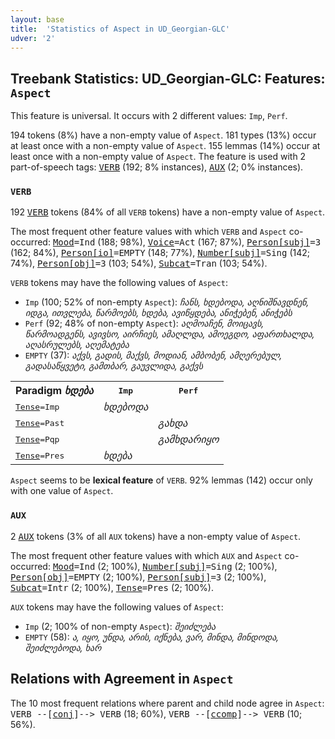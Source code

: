 ```yaml
---
layout: base
title:  'Statistics of Aspect in UD_Georgian-GLC'
udver: '2'
---
```


## Treebank Statistics: UD_Georgian-GLC: Features: `Aspect`

This feature is universal.
It occurs with 2 different values: `Imp`, `Perf`.

194 tokens (8%) have a non-empty value of `Aspect`.
181 types (13%) occur at least once with a non-empty value of `Aspect`.
155 lemmas (14%) occur at least once with a non-empty value of `Aspect`.
The feature is used with 2 part-of-speech tags: <tt><a href="ka_glc-pos-VERB.html">VERB</a></tt> (192; 8% instances), <tt><a href="ka_glc-pos-AUX.html">AUX</a></tt> (2; 0% instances).

### `VERB`

192 <tt><a href="ka_glc-pos-VERB.html">VERB</a></tt> tokens (84% of all `VERB` tokens) have a non-empty value of `Aspect`.

The most frequent other feature values with which `VERB` and `Aspect` co-occurred: <tt><a href="ka_glc-feat-Mood.html">Mood</a></tt><tt>=Ind</tt> (188; 98%), <tt><a href="ka_glc-feat-Voice.html">Voice</a></tt><tt>=Act</tt> (167; 87%), <tt><a href="ka_glc-feat-Person-subj.html">Person[subj]</a></tt><tt>=3</tt> (162; 84%), <tt><a href="ka_glc-feat-Person-io.html">Person[io]</a></tt><tt>=EMPTY</tt> (148; 77%), <tt><a href="ka_glc-feat-Number-subj.html">Number[subj]</a></tt><tt>=Sing</tt> (142; 74%), <tt><a href="ka_glc-feat-Person-obj.html">Person[obj]</a></tt><tt>=3</tt> (103; 54%), <tt><a href="ka_glc-feat-Subcat.html">Subcat</a></tt><tt>=Tran</tt> (103; 54%).

`VERB` tokens may have the following values of `Aspect`:

* `Imp` (100; 52% of non-empty `Aspect`): <em>ჩანს, ხდებოდა, აღნიშნავდნენ, იდგა, ითვლება, წარმოებს, ხდება, ავიწყდება, ანიჭებენ, ანიჭებს</em>
* `Perf` (92; 48% of non-empty `Aspect`): <em>აღმოაჩენ, მოიცავს, წარმოადგენს, ავივსო, აირჩიეს, ამაღლდა, ამოეგდო, აფართხალდა, აღასრულებს, აღემატება</em>
* `EMPTY` (37): <em>აქვს, გადის, მაქვს, მოდიან, ამბობენ, ამღერებულ, გადასაწყვეტი, გამთბარ, გაუვლიდა, გაქვს</em>

<table>
  <tr><th>Paradigm <i>ხდება</i></th><th><tt>Imp</tt></th><th><tt>Perf</tt></th></tr>
  <tr><td><tt><tt><a href="ka_glc-feat-Tense.html">Tense</a></tt><tt>=Imp</tt></tt></td><td><em>ხდებოდა</em></td><td></td></tr>
  <tr><td><tt><tt><a href="ka_glc-feat-Tense.html">Tense</a></tt><tt>=Past</tt></tt></td><td></td><td><em>გახდა</em></td></tr>
  <tr><td><tt><tt><a href="ka_glc-feat-Tense.html">Tense</a></tt><tt>=Pqp</tt></tt></td><td></td><td><em>გამხდარიყო</em></td></tr>
  <tr><td><tt><tt><a href="ka_glc-feat-Tense.html">Tense</a></tt><tt>=Pres</tt></tt></td><td><em>ხდება</em></td><td></td></tr>
</table>

`Aspect` seems to be **lexical feature** of `VERB`. 92% lemmas (142) occur only with one value of `Aspect`.

### `AUX`

2 <tt><a href="ka_glc-pos-AUX.html">AUX</a></tt> tokens (3% of all `AUX` tokens) have a non-empty value of `Aspect`.

The most frequent other feature values with which `AUX` and `Aspect` co-occurred: <tt><a href="ka_glc-feat-Mood.html">Mood</a></tt><tt>=Ind</tt> (2; 100%), <tt><a href="ka_glc-feat-Number-subj.html">Number[subj]</a></tt><tt>=Sing</tt> (2; 100%), <tt><a href="ka_glc-feat-Person-obj.html">Person[obj]</a></tt><tt>=EMPTY</tt> (2; 100%), <tt><a href="ka_glc-feat-Person-subj.html">Person[subj]</a></tt><tt>=3</tt> (2; 100%), <tt><a href="ka_glc-feat-Subcat.html">Subcat</a></tt><tt>=Intr</tt> (2; 100%), <tt><a href="ka_glc-feat-Tense.html">Tense</a></tt><tt>=Pres</tt> (2; 100%).

`AUX` tokens may have the following values of `Aspect`:

* `Imp` (2; 100% of non-empty `Aspect`): <em>შეიძლება</em>
* `EMPTY` (58): <em>ა, იყო, უნდა, არის, იქნება, ვარ, მინდა, მინდოდა, შეიძლებოდა, ხარ</em>

## Relations with Agreement in `Aspect`

The 10 most frequent relations where parent and child node agree in `Aspect`:
<tt>VERB --[<tt><a href="ka_glc-dep-conj.html">conj</a></tt>]--> VERB</tt> (18; 60%),
<tt>VERB --[<tt><a href="ka_glc-dep-ccomp.html">ccomp</a></tt>]--> VERB</tt> (10; 56%).

